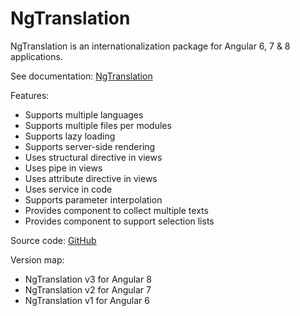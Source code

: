 # NgTranslation

NgTranslation is an internationalization package for Angular 6, 7 & 8 applications.

See documentation: [NgTranslation](https://ngt.logikum.hu/)

Features:

* Supports multiple languages
* Supports multiple files per modules
* Supports lazy loading
* Supports server-side rendering
* Uses structural directive in views
* Uses pipe in views
* Uses attribute directive in views
* Uses service in code
* Supports parameter interpolation
* Provides component to collect multiple texts
* Provides component to support selection lists

Source code: [GitHub](https://github.com/logikum/ng-translation)

Version map:

* NgTranslation v3 for Angular 8
* NgTranslation v2 for Angular 7
* NgTranslation v1 for Angular 6
